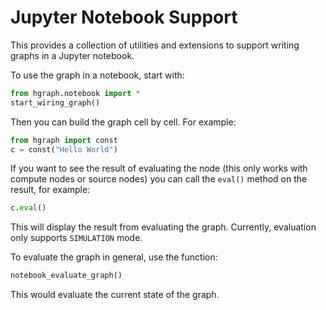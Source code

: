 Jupyter Notebook Support
========================

This provides a collection of utilities and extensions to support writing graphs in a 
Jupyter notebook.

To use the graph in a notebook, start with:
 
```python   
from hgraph.notebook import *
start_wiring_graph()
```

Then you can build the graph cell by cell. For example:

```python
from hgraph import const
c = const("Hello World")
```

If you want to see the result of evaluating the node (this only works with compute nodes or source
nodes) you can call the `eval()` method on the result, for example:

```python
c.eval()
```
This will display the result from evaluating the graph. Currently, evaluation only supports
`SIMULATION` mode.

To evaluate the graph in general, use the function:

```python
notebook_evaluate_graph()
```
This would evaluate the current state of the graph.
